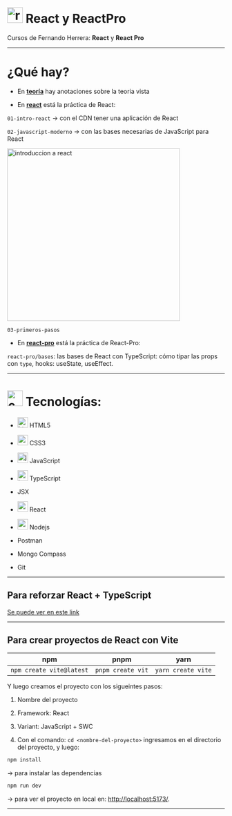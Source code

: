 # <img width="36" height="36" src="https://img.icons8.com/office/36/react.png" alt="react"/> React y ReactPro

Cursos de Fernando Herrera: **React** y **React Pro**

---

# ¿Qué hay?

- En [**teoría**](https://github.com/eugenia1984/react-y-react-pro/blob/main/teoria.md) hay anotaciones sobre la teoria vista

- En [**react**](https://github.com/eugenia1984/react-y-react-pro/tree/main/react) está la práctica de React:

`01-intro-react` -> con el CDN tener una aplicación de React

`02-javascript-moderno` -> con las bases necesarias de JavaScript para React

<img src="https://github.com/user-attachments/assets/4d43865b-0433-4ad2-8820-88c6809451a5" width="400" alt="introduccion a react" />

`03-primeros-pasos`


- En [**react-pro**](https://github.com/eugenia1984/react-y-react-pro/tree/main/react-pro) está la práctica de React-Pro: 

`react-pro/bases`: las bases de React con TypeScript: cómo tipar las props con `type`, hooks: useState, useEffect.

---

# <img width="36" height="36" src="https://img.icons8.com/officel/16/command-line.png" alt="command-line"/> Tecnologías:

- <img width="24" height="24" src="https://img.icons8.com/color/24/html-5--v1.png" alt="html5"/> HTML5

- <img width="24" height="24" src="https://img.icons8.com/color/24/css3.png" alt="css3"/> CSS3

- <img width="24" height="24" src="https://img.icons8.com/color/24/javascript--v1.png" alt="javascript"/> JavaScript

- <img width="24" height="24" src="https://img.icons8.com/color/24/typescript.png" alt="typescript"/> TypeScript

- JSX

- <img width="24" height="24" src="https://img.icons8.com/office/24/react.png" alt="react"/> React

- <img width="24" height="24" src="https://img.icons8.com/color/24/nodejs.png" alt="nodejs"/> Nodejs

- Postman

- Mongo Compass

- Git

---

## Para reforzar React + TypeScript

[Se puede ver en este link](https://www.youtube.com/playlist?list=PLCKuOXG0bPi26-eawizqyLOgM7j66H_4M)

---

## Para crear proyectos de React con Vite

| npm | pnpm | yarn |
| --- | ---- | ---- |
| `npm create vite@latest` | `pnpm create vit` | `yarn create vite` |

Y luego creamos el proyecto con los sigueintes pasos:

1. Nombre del proyecto

2. Framework: React

3. Variant: JavaScript + SWC

4. Con el comando: `cd <nombre-del-proyecto>` ingresamos en el directorio del proyecto, y luego: 

```bash
npm install
``` 
-> para instalar las dependencias 

``` bash
npm run dev
```

-> para ver el proyecto en local en: [http://localhost:5173/](http://localhost:5173/).

---
